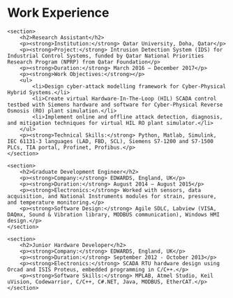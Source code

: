 <html lang="en">
<head>
    <meta charset="UTF-8">
    <meta name="viewport" content="width=device-width, initial-scale=1.0">
    <title>Work Experience</title>
</head>
<body>
    <h1>Work Experience</h1>

    <section>
        <h2>Research Assistant</h2>
        <p><strong>Institution:</strong> Qatar University, Doha, Qatar</p>
        <p><strong>Project:</strong> Intrusion Detection System (IDS) for Industrial Control Systems, funded by Qatar National Priorities Research Program (NPRP) from Qatar Foundation</p>
        <p><strong>Duration:</strong> March 2016 – December 2017</p>
        <p><strong>Work Objectives:</strong></p>
        <ul>
            <li>Design cyber-attack modelling framework for Cyber-Physical Hybrid Systems.</li>
            <li>Create virtual Hardware-In-The-Loop (HIL) SCADA control testbed with Siemens hardware and software for Cyber-Physical Reverse Osmosis (RO) plant simulation.</li>
            <li>Implement online and offline attack detection, diagnosis, and mitigation techniques for virtual HIL RO plant simulator.</li>
        </ul>
        <p><strong>Technical Skills:</strong> Python, Matlab, Simulink, IEC 61131-3 languages (LAD, FBD, SCL), Siemens S7-1200 and S7-1500 PLCs, TIA portal, Profinet, Profibus.</p>
    </section>

    <section>
        <h2>Graduate Development Engineer</h2>
        <p><strong>Company:</strong> EDWARDS, England, UK</p>
        <p><strong>Duration:</strong> August 2014 – August 2015</p>
        <p><strong>Electronics:</strong> Worked with sensors, data acquisition, and National Instruments modules for strain, pressure, and temperature monitoring.</p>
        <p><strong>Software Design:</strong> Agile SDLC, Labview (VISA, DAQmx, Sound & Vibration library, MODBUS communication), Windows HMI design.</p>
    </section>

    <section>
        <h2>Junior Hardware Developer</h2>
        <p><strong>Company:</strong> EDWARDS, England, UK</p>
        <p><strong>Duration:</strong> September 2012 - October 2013</p>
        <p><strong>Electronics:</strong> SCADA RTU hardware design using Orcad and ISIS Proteus, embedded programming in C/C++.</p>
        <p><strong>Software Skills:</strong> MPLAB, Atmel Studio, Keil uVision, Codewarrior, C/C++, C#.NET, Java, MODBUS, EtherCAT.</p>
    </section>
</body>
</html>

